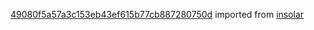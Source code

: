 [49080f5a57a3c153eb43ef615b77cb887280750d](https://github.com/insolar/insolar/commit/49080f5a57a3c153eb43ef615b77cb887280750d) imported from [insolar](https://github.com/insolar/insolar)
